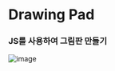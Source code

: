 <h1>Drawing Pad</h1>

<h3>JS를 사용하여 그림판 만들기</h3>

![image](https://github.com/leeyongha2006/Javascript-project/assets/126844590/65bd8d9f-79fe-4892-8756-28f69f91b3ee)
